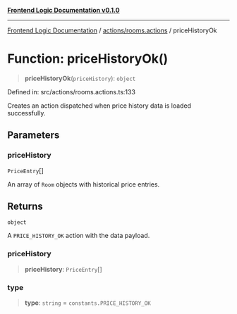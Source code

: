 [**Frontend Logic Documentation v0.1.0**](../../../README.md)

***

[Frontend Logic Documentation](../../../modules.md) / [actions/rooms.actions](../README.md) / priceHistoryOk

# Function: priceHistoryOk()

> **priceHistoryOk**(`priceHistory`): `object`

Defined in: src/actions/rooms.actions.ts:133

Creates an action dispatched when price history data is loaded successfully.

## Parameters

### priceHistory

`PriceEntry`[]

An array of `Room` objects with historical price entries.

## Returns

`object`

A `PRICE_HISTORY_OK` action with the data payload.

### priceHistory

> **priceHistory**: `PriceEntry`[]

### type

> **type**: `string` = `constants.PRICE_HISTORY_OK`

